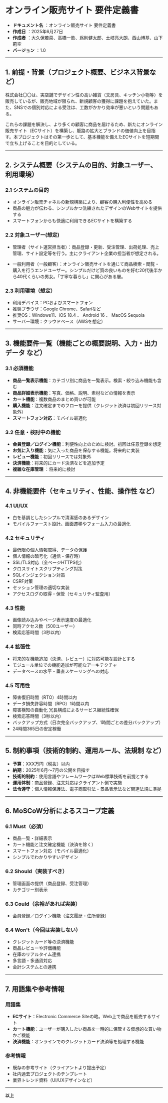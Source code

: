 # オンライン販売サイト 要件定義書

- **ドキュメント名** ：オンライン販売サイト 要件定義書  
- **作成日** ：2025年6月27日  
- **作成者** ：大久保若菜、高橋一歌、爲則健太郎、土岐亮大朗、西山博基、山下莉空  
- **バージョン** ：1.0  

---

## 1. 前提・背景（プロジェクト概要、ビジネス背景など）

株式会社〇〇は、実店舗でデザイン性の高い雑貨（文房具、キッチン小物等）を販売しているが、販売地域が限られ、新規顧客の獲得に課題を抱えていた。また、SNSでの個別対応による受注は、工数がかかり効率が悪いという問題もある。

これらの課題を解決し、より多くの顧客に商品を届けるため、新たにオンライン販売サイト（ECサイト）を構築し、販路の拡大とブランドの価値向上を目指す。本プロジェクトはその第一歩として、基本機能を備えたECサイトを短期間で立ち上げることを目的としている。

---

## 2. システム概要（システムの目的、対象ユーザー、利用環境）

### 2.1 システムの目的

- オンライン販売チャネルの新規構築により、顧客の購入利便性を高める  
- 商品の魅力が伝わる、シンプルかつ洗練されたデザインのWebサイトを提供する  
- スマートフォンからも快適に利用できるECサイトを構築する  

### 2.2 対象ユーザー(想定)

- 管理者（サイト運営担当者）：商品登録・更新、受注管理、出荷処理、売上管理、サイト設定等を行う。主にクライアント企業の担当者が想定される。

- 一般利用者（一般顧客）：オンライン販売サイトを通じて商品検索・閲覧・購入を行うエンドユーザー。シンプルだけど質の良いものを好む20代後半から40代くらいの男女。「丁寧な暮らし」に関心がある層。

### 2.3 利用環境（想定）

- 利用デバイス：PCおよびスマートフォン  
- 推奨ブラウザ：Google Chrome、Safariなど
- 推奨OS：Windows11、iOS 18.4 、 Android 16 、 MacOS Sequoia
- サーバー環境：クラウドベース（AWSを想定）  

---

## 3. 機能要件一覧（機能ごとの概要説明、入力・出力データ など）

### 3.1 必須機能

- **商品一覧表示機能**：カテゴリ別に商品を一覧表示。検索・絞り込み機能も含む  
- **商品詳細表示機能**：写真、価格、説明、素材などの情報を表示  
- **カート機能**：複数商品のまとめ買いが可能  
- **購入機能**：注文確定までのフローを提供（クレジット決済は初回リリース対象外）  
- **スマートフォン対応**：モバイル最適化  

### 3.2 任意・検討中の機能

- **会員登録／ログイン機能**：利便性向上のために検討。初回は任意登録を想定  
- **お気に入り機能**：気に入った商品を保存する機能。将来的に実装  
- **レビュー機能**：初回リリースでは対象外  
- **決済機能**：将来的にカード決済などを追加予定  
- **複雑な在庫管理** ：将来的に検討
---

## 4. 非機能要件（セキュリティ、性能、操作性 など）

### 4.1 **UI/UX**
- 白を基調としたシンプルで清潔感のあるデザイン  
- モバイルファースト設計。画面遷移やフォーム入力の最適化  

### 4.2 **セキュリティ**
- 最低限の個人情報取得、データの保護  
- 個⼈情報の暗号化（通信・保存時） 
- SSL/TLS対応（全ページHTTPS化）
- クロスサイトスクリプティング対策
- SQLインジェクション対策
- CSRF対策
- セッション管理の適切な実装
- アクセスログの取得・保管（セキュリティ監査⽤）

### 4.3 **性能**
- 画像読み込みやページ表示速度の最適化  
- 同時アクセス数（500ユーザー）
- 検索応答時間（3秒以内）

### 4.4 **拡張性**
- 将来的な機能追加（決済、レビュー）に対応可能な設計とする  
- モジュール単位での機能追加が可能なアーキテクチャ
- データベースの⽔平・垂直スケーリングへの対応

### 4.5 **可用性**
- 障害復旧時間（RTO）4時間以内
- データ損失許容時間（RPO）1時間以内
- 障害検知の⾃動化 冗⻑構成によるサービス継続性確保
- 検索応答時間（3秒以内）
- バックアップ⽅式（⽇次完全バックアップ、1時間ごとの差分バックアップ）
- 24時間365⽇の安定稼働


---

## 5. 制約事項（技術的制約、運用ルール、法規制 など）

- **予算**：XXX万円（税抜）以内  
- **納期**：2025年6月～7月の公開を目指す  
- **技術的制約**：使用言語やフレームワークはWeb標準技術を前提とする  
- **運用体制**：商品登録、注文対応はクライアント側で実施  
- **法令遵守**：個人情報保護法、電子商取引法・景品表示法など関連法規に準拠  

---

## 6. MoSCoW分析によるスコープ定義

### 6.1 **Must（必須）**
- 商品一覧・詳細表示
- カート機能と注文確定機能（決済を除く）
- スマートフォン対応（モバイル最適化）
- シンプルでわかりやすいデザイン
### 6.2 **Should（実装すべき）**
- 管理画面の提供（商品登録、受注管理）
- カテゴリー別表示
### 6.3 **Could（余裕があれば実装）**
- 会員登録／ログイン機能（注文履歴・住所登録）
### 6.4 **Won't（今回は実装しない）**
- クレジットカード等の決済機能
- 商品レビューや評価機能
- 在庫のリアルタイム連携
- 多言語・多通貨対応
- 会計システムとの連携


---

## 7. 用語集や参考情報

### 用語集

- **ECサイト**：Electronic Commerce Siteの略。Web上で商品を販売するサイト  
- **カート機能**：ユーザーが購入したい商品を一時的に保管する仮想的な買い物かご機能  
- **決済機能**：オンラインでのクレジットカード決済等を処理する機能  

### 参考情報

- 既存の参考サイト（クライアントより提出予定）  
- 社内過去プロジェクトのテンプレート  
- 業界トレンド資料（UI/UXデザインなど）  

---

**以上**
